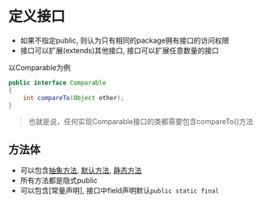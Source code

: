 # 定义接口

- 如果不指定public, 则认为只有相同的package拥有接口的访问权限
- 接口可以扩展(extends)其他接口, 接口可以扩展任意数量的接口

以Comparable为例

```java
public interface Comparable
{
    int compareTo(Object other);
}
```

> 也就是说，任何实现Comparable接口的类都需要包含compareTo()方法

## 方法体

- 可以包含[抽象方法](), [默认方法](), [静态方法]()
- 所有方法都是隐式public
- 可以包含[常量声明], 接口中field声明默认`public static final`